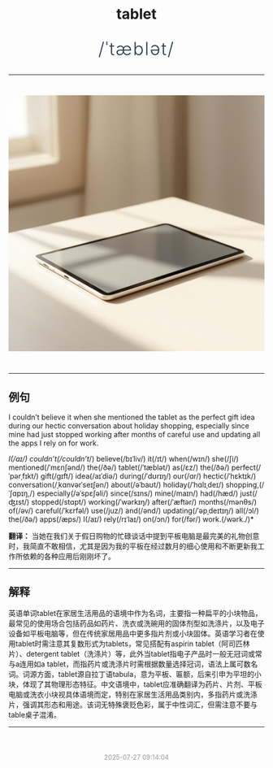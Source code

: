 <div align="center">

# tablet

<div style="margin: 30px 0;">
<h1 style="font-size: 2.5em; font-weight: 300; letter-spacing: 2px; margin: 0; color: #2c3e50;">
/ˈtæblət/
</h1>
</div>

</div>

---

<div align="center" style="margin: 40px 0;">

![tablet](images/tablet.png)

</div>

---

## 例句

I couldn’t believe it when she mentioned the tablet as the perfect gift idea during our hectic conversation about holiday shopping, especially since mine had just stopped working after months of careful use and updating all the apps I rely on for work.

*I(/aɪ/) couldn’t(/couldn’t*/) believe(/bɪˈliv/) it(/ɪt/) when(/wɪn/) she(/ʃi/) mentioned(/ˈmɛnʃənd/) the(/ðə/) tablet(/ˈtæblət/) as(/ɛz/) the(/ðə/) perfect(/ˈpərˌfɪkt/) gift(/gɪft/) idea(/aɪˈdiə/) during(/ˈdʊrɪŋ/) our(/ɑr/) hectic(/ˈhɛktɪk/) conversation(/ˌkɑnvərˈseɪʃən/) about(/əˈbaʊt/) holiday(/ˈhɑlɪˌdeɪ/) shopping,(/ˈʃɑpɪŋ,/) especially(/əˈspɛʃəli/) since(/sɪns/) mine(/maɪn/) had(/hæd/) just(/ʤɪst/) stopped(/stɑpt/) working(/ˈwərkɪŋ/) after(/ˈæftər/) months(/mənθs/) of(/əv/) careful(/ˈkɛrfəl/) use(/juz/) and(/ənd/) updating(/ˈəpˌdeɪtɪŋ/) all(/ɔl/) the(/ðə/) apps(/æps/) I(/aɪ/) rely(/rɪˈlaɪ/) on(/ɔn/) for(/fər/) work.(/wərk./)*

**翻译：** 当她在我们关于假日购物的忙碌谈话中提到平板电脑是最完美的礼物创意时，我简直不敢相信，尤其是因为我的平板在经过数月的细心使用和不断更新我工作所依赖的各种应用后刚刚坏了。

---

## 解释

英语单词tablet在家居生活用品的语境中作为名词，主要指一种扁平的小块物品，最常见的使用场合包括药品如药片、洗衣或洗碗用的固体剂型如洗涤片，以及电子设备如平板电脑等，但在传统家居用品中更多指片剂或小块固体。英语学习者在使用tablet时需注意其复数形式为tablets，常见搭配有aspirin tablet（阿司匹林片）、detergent tablet（洗涤片）等，此外当tablet指电子产品时一般无冠词或常与a连用如a tablet，而指药片或洗涤片时需根据数量选择冠词，语法上属可数名词。词源方面，tablet源自拉丁语tabula，意为平板、匾额，后来引申为平坦的小块，体现了其物理形态特征。中文语境中，tablet应准确翻译为药片、片剂、平板电脑或洗衣小块视具体语境而定，特别在家居生活用品类别内，多指药片或洗涤片，强调其形态和用途。该词无特殊褒贬色彩，属于中性词汇，但需注意不要与table桌子混淆。


---

<div align="center" style="margin-top: 50px;">
<small style="color: #999; font-size: 0.9em;">2025-07-27 09:14:04</small>
</div>
